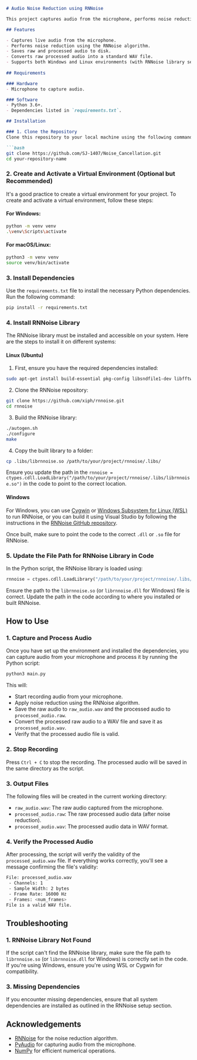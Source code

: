 

```markdown
# Audio Noise Reduction using RNNoise

This project captures audio from the microphone, performs noise reduction using the RNNoise library, and saves both raw and processed audio to disk in WAV format. It also provides the ability to convert processed raw audio into a WAV file. 

## Features

- Captures live audio from the microphone.
- Performs noise reduction using the RNNoise algorithm.
- Saves raw and processed audio to disk.
- Converts raw processed audio into a standard WAV file.
- Supports both Windows and Linux environments (with RNNoise library setup).
  
## Requirements

### Hardware
- Microphone to capture audio.

### Software
- Python 3.6+.
- Dependencies listed in `requirements.txt`.

## Installation

### 1. Clone the Repository
Clone this repository to your local machine using the following command:

```bash
git clone https://github.com/SJ-1407/Noise_Cancellation.git
cd your-repository-name
```

### 2. Create and Activate a Virtual Environment (Optional but Recommended)
It's a good practice to create a virtual environment for your project. To create and activate a virtual environment, follow these steps:

#### For Windows:

```bash
python -m venv venv
.\venv\Scripts\activate
```

#### For macOS/Linux:

```bash
python3 -m venv venv
source venv/bin/activate
```

### 3. Install Dependencies
Use the `requirements.txt` file to install the necessary Python dependencies. Run the following command:

```bash
pip install -r requirements.txt
```

### 4. Install RNNoise Library

The RNNoise library must be installed and accessible on your system. Here are the steps to install it on different systems:

#### Linux (Ubuntu)
1. First, ensure you have the required dependencies installed:
   
```bash
sudo apt-get install build-essential pkg-config libsndfile1-dev libfftw3-dev
```

2. Clone the RNNoise repository:

```bash
git clone https://github.com/xiph/rnnoise.git
cd rnnoise
```

3. Build the RNNoise library:

```bash
./autogen.sh
./configure
make
```

4. Copy the built library to a folder:

```bash
cp .libs/librnnoise.so /path/to/your/project/rnnoise/.libs/
```

Ensure you update the path in the `rnnoise = ctypes.cdll.LoadLibrary("/path/to/your/project/rnnoise/.libs/librnnoise.so")` in the code to point to the correct location.

#### Windows

For Windows, you can use [Cygwin](https://www.cygwin.com/) or [Windows Subsystem for Linux (WSL)](https://docs.microsoft.com/en-us/windows/wsl/) to run RNNoise, or you can build it using Visual Studio by following the instructions in the [RNNoise GitHub repository](https://github.com/xiph/rnnoise).

Once built, make sure to point the code to the correct `.dll` or `.so` file for RNNoise.

### 5. Update the File Path for RNNoise Library in Code
In the Python script, the RNNoise library is loaded using:

```python
rnnoise = ctypes.cdll.LoadLibrary("/path/to/your/project/rnnoise/.libs/librnnoise.so")
```

Ensure the path to the `librnnoise.so` (or `librnnoise.dll` for Windows) file is correct. Update the path in the code according to where you installed or built RNNoise.

## How to Use

### 1. Capture and Process Audio
Once you have set up the environment and installed the dependencies, you can capture audio from your microphone and process it by running the Python script:

```bash
python3 main.py
```

This will:
- Start recording audio from your microphone.
- Apply noise reduction using the RNNoise algorithm.
- Save the raw audio to `raw_audio.wav` and the processed audio to `processed_audio.raw`.
- Convert the processed raw audio to a WAV file and save it as `processed_audio.wav`.
- Verify that the processed audio file is valid.

### 2. Stop Recording
Press `Ctrl + C` to stop the recording. The processed audio will be saved in the same directory as the script.

### 3. Output Files
The following files will be created in the current working directory:
- `raw_audio.wav`: The raw audio captured from the microphone.
- `processed_audio.raw`: The raw processed audio data (after noise reduction).
- `processed_audio.wav`: The processed audio data in WAV format.

### 4. Verify the Processed Audio
After processing, the script will verify the validity of the `processed_audio.wav` file. If everything works correctly, you'll see a message confirming the file's validity:

```bash
File: processed_audio.wav
 - Channels: 1
 - Sample Width: 2 bytes
 - Frame Rate: 16000 Hz
 - Frames: <num_frames>
File is a valid WAV file.
```

## Troubleshooting

### 1. RNNoise Library Not Found
If the script can't find the RNNoise library, make sure the file path to `librnnoise.so` (or `librnnoise.dll` for Windows) is correctly set in the code. If you're using Windows, ensure you're using WSL or Cygwin for compatibility.


### 3. Missing Dependencies
If you encounter missing dependencies, ensure that all system dependencies are installed as outlined in the RNNoise setup section.



## Acknowledgements

- [RNNoise](https://github.com/xiph/rnnoise) for the noise reduction algorithm.
- [PyAudio](https://people.csail.mit.edu/hubert/pyaudio/) for capturing audio from the microphone.
- [NumPy](https://numpy.org/) for efficient numerical operations.






